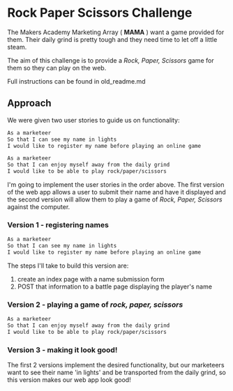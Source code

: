 # Rock Paper Scissors Challenge

The Makers Academy Marketing Array ( **MAMA** ) want a game provided for them. Their daily grind is pretty tough and they need time to let off a little steam.

The aim of this challenge is to provide a _Rock, Paper, Scissors_ game for them so they can play on the web.

Full instructions can be found in old_readme.md

## Approach

We were given two user stories to guide us on functionality:

```sh
As a marketeer
So that I can see my name in lights
I would like to register my name before playing an online game

As a marketeer
So that I can enjoy myself away from the daily grind
I would like to be able to play rock/paper/scissors
```

I'm going to implement the user stories in the order above. The first version of the web app allows a user to submit their name and have it displayed and the second version will allow them to play a game of _Rock, Paper, Scissors_ against the computer.

### Version 1 - registering names

```sh
As a marketeer
So that I can see my name in lights
I would like to register my name before playing an online game
```

The steps I'll take to build this version are:

1. create an index page with a name submission form
2. POST that information to a battle page displaying the player's name

### Version 2 - playing a game of _rock, paper, scissors_

```sh
As a marketeer
So that I can enjoy myself away from the daily grind
I would like to be able to play rock/paper/scissors
```

### Version 3 - making it look good!

The first 2 versions implement the desired functionality, but our marketeers want to see their name 'in lights' and be transported from the daily grind, so this version makes our web app look good!
